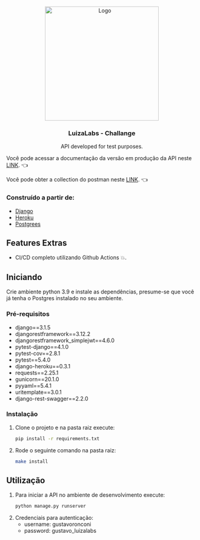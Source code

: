 <br />
<p align="center">
  <a href="https://medium.com/luizalabs">
    <img src="https://cdn-images-1.medium.com/max/1200/1*IVax5__p6o5n1YPgugiqGQ.png" alt="Logo" width="300" height="300">
  </a>


  <h3 align="center">LuizaLabs - Challange</h3>

  <p align="center">
    API developed for test purposes.
  </p>
  <p align="left">
    Você pode acessar a documentação da versão em produção da API neste <a href="url">LINK</a>. 👈
  </p>
  <p align="left">
    Você pode obter a collection do postman neste <a href="https://www.getpostman.com/collections/679aefc1251a12f9c4f2">LINK</a>. 👈
  </p>
</p>



### Construído a partir de:

* [Django](https://www.djangoproject.com/)
* [Heroku](https://heroku.com)
* [Postgrees](https://postgrees.org)

## Features Extras
- CI/CD completo utilizando Github Actions 💥.

## Iniciando

Crie ambiente python 3.9 e instale as dependências, presume-se que você já tenha o Postgres instalado no seu ambiente.

### Pré-requisitos
* django==3.1.5
* djangorestframework==3.12.2
* djangorestframework_simplejwt==4.6.0
* pytest-django==4.1.0
* pytest-cov==2.8.1
* pytest==5.4.0
* django-heroku==0.3.1
* requests==2.25.1
* gunicorn==20.1.0
* pyyaml==5.4.1
* uritemplate==3.0.1
* django-rest-swagger==2.2.0

### Instalação
1. Clone o projeto e na pasta raiz execute:
   ```bash
   pip install -r requirements.txt
   ```

2. Rode o seguinte comando na pasta raiz:
    ```bash
    make install
    ```


## Utilização
1. Para iniciar a API no ambiente de desenvolvimento execute:
   ```python
   python manage.py runserver 
   ```
2. Credenciais para autenticação:
   - username: gustavoronconi
   - password: gustavo_luizalabs

